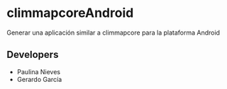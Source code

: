 # climmapcoreAndroid
Generar una aplicación similar a climmapcore para la plataforma Android

## Developers
* Paulina Nieves
* Gerardo García
